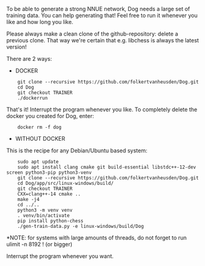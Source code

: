 To be able to generate a strong NNUE network, Dog needs a large set of training data.
You can help generating that!
Feel free to run it whenever you like and how long you like.


Please always make a clean clone of the github-repository: delete a previous clone.
That way we're certain that e.g. libchess is always the latest version!


There are 2 ways:

* DOCKER

```
    git clone --recursive https://github.com/folkertvanheusden/Dog.git
    cd Dog
    git checkout TRAINER
    ./dockerrun
```

That's it! Interrupt the program whenever you like.
To completely delete the docker you created for Dog, enter:

```
    docker rm -f dog
```


* WITHOUT DOCKER

This is the recipe for any Debian/Ubuntu based system:

```
    sudo apt update
    sudo apt install clang cmake git build-essential libstdc++-12-dev screen python3-pip python3-venv
    git clone --recursive https://github.com/folkertvanheusden/Dog.git
    cd Dog/app/src/linux-windows/build/
    git checkout TRAINER
    CXX=clang++-14 cmake ..
    make -j4
    cd ../..
    python3 -m venv venv
    . venv/bin/activate
    pip install python-chess
    ./gen-train-data.py -e linux-windows/build/Dog
```
*NOTE: for systems with large amounts of threads, do not forget to run ulimit -n 8192 ! (or bigger)

Interrupt the program whenever you want.

